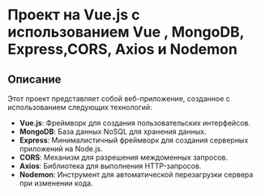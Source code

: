 # Проект на Vue.js с использованием Vue , MongoDB, Express,CORS, Axios и Nodemon

## Описание

Этот проект представляет собой веб-приложение, созданное с использованием следующих технологий:

- **Vue.js**: Фреймворк для создания пользовательских интерфейсов.
- **MongoDB**: База данных NoSQL для хранения данных.
- **Express**: Минималистичный фреймворк для создания серверных приложений на Node.js.
- **CORS**: Механизм для разрешения междоменных запросов.
- **Axios**: Библиотека для выполнения HTTP-запросов.
- **Nodemon**: Инструмент для автоматической перезагрузки сервера при изменении кода.


